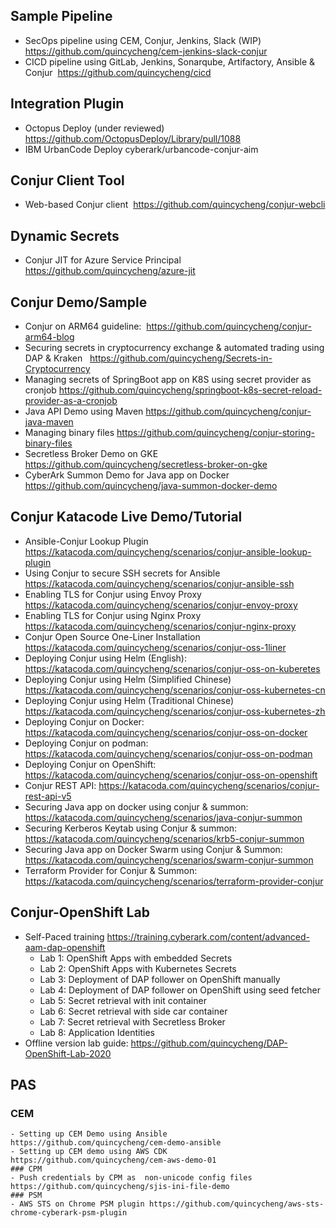 ## Sample Pipeline
- SecOps pipeline using CEM, Conjur, Jenkins, Slack (WIP) https://github.com/quincycheng/cem-jenkins-slack-conjur
- CICD pipeline using GitLab, Jenkins, Sonarqube, Artifactory, Ansible & Conjur  https://github.com/quincycheng/cicd

## Integration Plugin
- Octopus Deploy (under reviewed) https://github.com/OctopusDeploy/Library/pull/1088
- IBM UrbanCode Deploy cyberark/urbancode-conjur-aim

## Conjur Client Tool
- Web-based Conjur client  https://github.com/quincycheng/conjur-webcli 

## Dynamic Secrets
- Conjur JIT for Azure Service Principal https://github.com/quincycheng/azure-jit 

## Conjur Demo/Sample
- Conjur on ARM64 guideline:  https://github.com/quincycheng/conjur-arm64-blog 
- Securing secrets in cryptocurrency exchange & automated trading using DAP & Kraken   https://github.com/quincycheng/Secrets-in-Cryptocurrency 
- Managing secrets of SpringBoot app on K8S using secret provider as cronjob https://github.com/quincycheng/springboot-k8s-secret-reload-provider-as-a-cronjob 
- Java API Demo using Maven https://github.com/quincycheng/conjur-java-maven
- Managing binary files https://github.com/quincycheng/conjur-storing-binary-files 
- Secretless Broker Demo on GKE https://github.com/quincycheng/secretless-broker-on-gke
- CyberArk Summon Demo for Java app on Docker https://github.com/quincycheng/java-summon-docker-demo 

## Conjur Katacode Live Demo/Tutorial
- Ansible-Conjur Lookup Plugin https://katacoda.com/quincycheng/scenarios/conjur-ansible-lookup-plugin
- Using Conjur to secure SSH secrets for Ansible https://katacoda.com/quincycheng/scenarios/conjur-ansible-ssh 
- Enabling TLS for Conjur using Envoy Proxy https://katacoda.com/quincycheng/scenarios/conjur-envoy-proxy
- Enabling TLS for Conjur using Nginx Proxy https://katacoda.com/quincycheng/scenarios/conjur-nginx-proxy
- Conjur Open Source One-Liner Installation https://katacoda.com/quincycheng/scenarios/conjur-oss-1liner
- Deploying Conjur using Helm (English): https://katacoda.com/quincycheng/scenarios/conjur-oss-on-kuberetes 
- Deploying Conjur using Helm (Simplified Chinese) https://katacoda.com/quincycheng/scenarios/conjur-oss-kubernetes-cn
- Deploying Conjur using Helm (Traditional Chinese) https://katacoda.com/quincycheng/scenarios/conjur-oss-kubernetes-zh 
- Deploying Conjur on Docker: https://katacoda.com/quincycheng/scenarios/conjur-oss-on-docker 
- Deploying Conjur on podman: https://katacoda.com/quincycheng/scenarios/conjur-oss-on-podman 
- Deploying Conjur on OpenShift: https://katacoda.com/quincycheng/scenarios/conjur-oss-on-openshift
- Conjur REST API: https://katacoda.com/quincycheng/scenarios/conjur-rest-api-v5
- Securing Java app on docker using conjur & summon: https://katacoda.com/quincycheng/scenarios/java-conjur-summon
- Securing Kerberos Keytab using Conjur & summon: https://katacoda.com/quincycheng/scenarios/krb5-conjur-summon
- Securing Java app on Docker Swarm using Conjur & Summon: https://katacoda.com/quincycheng/scenarios/swarm-conjur-summon
- Terraform Provider for Conjur & Summon: https://katacoda.com/quincycheng/scenarios/terraform-provider-conjur


## Conjur-OpenShift Lab
- Self-Paced training  https://training.cyberark.com/content/advanced-aam-dap-openshift 
  - Lab 1: OpenShift Apps with embedded Secrets
  - Lab 2: OpenShift Apps with Kubernetes Secrets
  - Lab 3: Deployment of DAP follower on OpenShift manually
  - Lab 4: Deployment of DAP follower on OpenShift using seed fetcher
  - Lab 5: Secret retrieval with init container
  - Lab 6: Secret retrieval with side car container
  - Lab 7: Secret retrieval with Secretless Broker
  - Lab 8: Application Identities
- Offline version lab guide: https://github.com/quincycheng/DAP-OpenShift-Lab-2020


## PAS
### CEM
	- Setting up CEM Demo using Ansible https://github.com/quincycheng/cem-demo-ansible
	- Setting up CEM demo using AWS CDK https://github.com/quincycheng/cem-aws-demo-01
	### CPM
	- Push credentials by CPM as  non-unicode config files https://github.com/quincycheng/sjis-ini-file-demo
	### PSM
	- AWS STS on Chrome PSM plugin https://github.com/quincycheng/aws-sts-chrome-cyberark-psm-plugin
